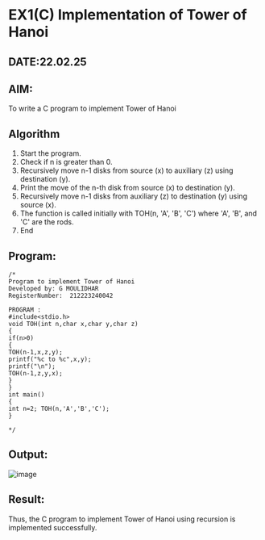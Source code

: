 # EX1(C) Implementation of Tower of Hanoi
## DATE:22.02.25
## AIM:
To write a C program to implement Tower of Hanoi

## Algorithm
1.	Start the program.
2.	Check if n is greater than 0.
3.	Recursively move n-1 disks from source (x) to auxiliary (z) using destination (y).
4.	Print the move of the n-th disk from source (x) to destination (y).
5.	Recursively move n-1 disks from auxiliary (z) to destination (y) using source (x).
6.	The function is called initially with TOH(n, 'A', 'B', 'C') where 'A', 'B', and 'C' are the rods.
7.	End
 

## Program:
```
/*
Program to implement Tower of Hanoi
Developed by: G MOULIDHAR
RegisterNumber:  212223240042

PROGRAM :
#include<stdio.h>
void TOH(int n,char x,char y,char z)
{
if(n>0)
{
TOH(n-1,x,z,y);
printf("%c to %c",x,y);
printf("\n");
TOH(n-1,z,y,x);
}
}
int main()
{
int n=2; TOH(n,'A','B','C');
}

*/
```

## Output:
![image](https://github.com/user-attachments/assets/c866bc99-ba28-4210-9b35-2d8928f22a93)




## Result:
Thus, the C program to implement Tower of Hanoi using recursion is implemented successfully.
